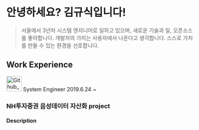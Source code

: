 # 안녕하세요? 김규식입니다!
> 서울에서 3년차 시스템 엔지니어로 일하고 있으며, 새로운 기술과 일, 오픈소스를 좋아합니다. 개발자의 가치는 사용자에서 나온다고 생각합니다. 스스로 가치를 만들 수 있는 환경을 선호합니다.

## Work Experience

<img src="https://corp.kt.com/images/kt/kt-ci.png" width="40px"  title="Github_Logo"/> 
System Engineer  
2019.6.24 ~ 

### NH투자증권 음성데이터 자산화 project
#### Description
